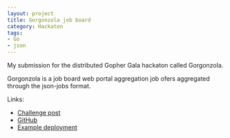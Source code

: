```yaml
---
layout: project
title: Gorgonzola job board
category: Hackaton
tags: 
- Go
- json
---
```


My submission for the distributed Gopher Gala hackaton called Gorgonzola.

Gorgonzola is a job board web portal aggregation job ofers aggregated through the json-jobs format. 

Links:

- [Challenge post](http://challengepost.com/software/gorgonzola-job-board) 
- [GitHub](https://github.com/aquilax/gorgonzola)
- [Example deployment](http://gorgonzola-gophergala.appspot.com/)